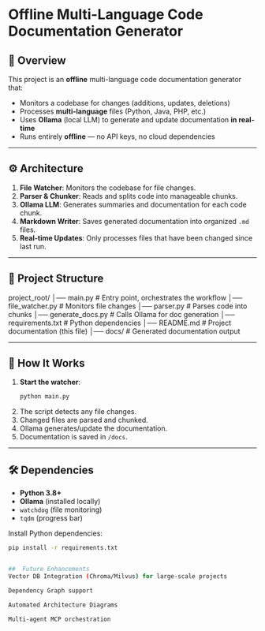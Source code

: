 # Offline Multi-Language Code Documentation Generator

## 📌 Overview
This project is an **offline** multi-language code documentation generator that:
- Monitors a codebase for changes (additions, updates, deletions)
- Processes **multi-language** files (Python, Java, PHP, etc.)
- Uses **Ollama** (local LLM) to generate and update documentation **in real-time**
- Runs entirely **offline** — no API keys, no cloud dependencies

---

## ⚙️ Architecture
1. **File Watcher**: Monitors the codebase for file changes.
2. **Parser & Chunker**: Reads and splits code into manageable chunks.
3. **Ollama LLM**: Generates summaries and documentation for each code chunk.
4. **Markdown Writer**: Saves generated documentation into organized `.md` files.
5. **Real-time Updates**: Only processes files that have been changed since last run.

---

## 📂 Project Structure
project_root/
│── main.py # Entry point, orchestrates the workflow
│── file_watcher.py # Monitors file changes
│── parser.py # Parses code into chunks
│── generate_docs.py # Calls Ollama for doc generation
│── requirements.txt # Python dependencies
│── README.md # Project documentation (this file)
│── docs/ # Generated documentation output




---

## 🚀 How It Works
1. **Start the watcher**:
    ```bash
    python main.py
    ```
2. The script detects any file changes.
3. Changed files are parsed and chunked.
4. Ollama generates/update the documentation.
5. Documentation is saved in `/docs`.

---

## 🛠️ Dependencies
- **Python 3.8+**
- **Ollama** (installed locally)
- `watchdog` (file monitoring)
- `tqdm` (progress bar)

Install Python dependencies:
```bash
pip install -r requirements.txt


##  Future Enhancements
Vector DB Integration (Chroma/Milvus) for large-scale projects

Dependency Graph support

Automated Architecture Diagrams

Multi-agent MCP orchestration
